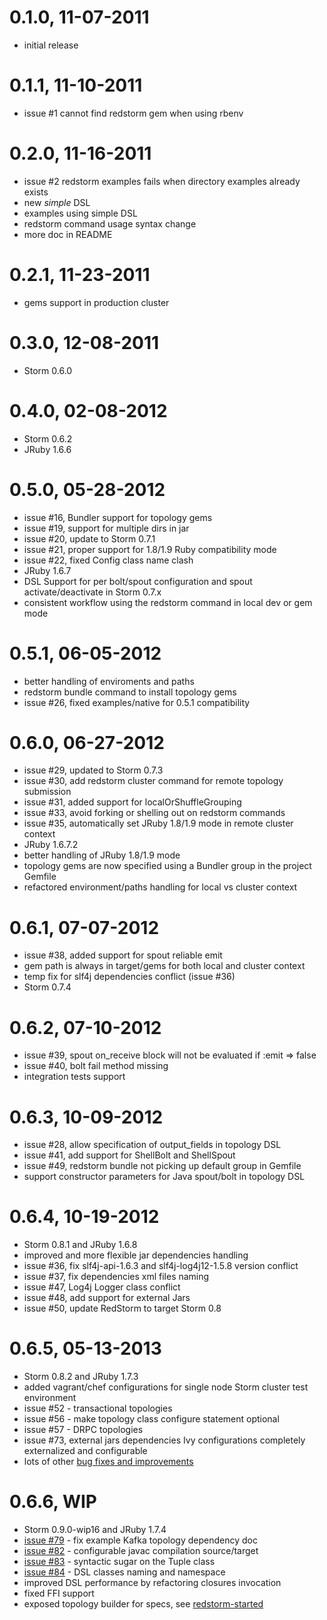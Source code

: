 # 0.1.0, 11-07-2011
- initial release

# 0.1.1, 11-10-2011
- issue #1 cannot find redstorm gem when using rbenv

# 0.2.0, 11-16-2011
- issue #2 redstorm examples fails when directory examples already exists
- new *simple* DSL
- examples using simple DSL
- redstorm command usage syntax change
- more doc in README

# 0.2.1, 11-23-2011
- gems support in production cluster

# 0.3.0, 12-08-2011
- Storm 0.6.0

# 0.4.0, 02-08-2012
- Storm 0.6.2
- JRuby 1.6.6

# 0.5.0, 05-28-2012
- issue #16, Bundler support for topology gems
- issue #19, support for multiple dirs in jar
- issue #20, update to Storm 0.7.1
- issue #21, proper support for 1.8/1.9 Ruby compatibility mode
- issue #22, fixed Config class name clash
- JRuby 1.6.7
- DSL Support for per bolt/spout configuration and spout activate/deactivate in Storm 0.7.x
- consistent workflow using the redstorm command in local dev or gem mode

# 0.5.1, 06-05-2012
- better handling of enviroments and paths
- redstorm bundle command to install topology gems
- issue #26, fixed examples/native for 0.5.1 compatibility

# 0.6.0, 06-27-2012
- issue #29, updated to Storm 0.7.3
- issue #30, add redstorm cluster command for remote topology submission
- issue #31, added support for localOrShuffleGrouping
- issue #33, avoid forking or shelling out on redstorm commands
- issue #35, automatically set JRuby 1.8/1.9 mode in remote cluster context
- JRuby 1.6.7.2
- better handling of JRuby 1.8/1.9 mode
- topology gems are now specified using a Bundler group in the project Gemfile
- refactored environment/paths handling for local vs cluster context

# 0.6.1, 07-07-2012
- issue #38, added support for spout reliable emit
- gem path is always in target/gems for both local and cluster context
- temp fix for slf4j dependencies conflict (issue #36)
- Storm 0.7.4

# 0.6.2, 07-10-2012
- issue #39, spout on_receive block will not be evaluated if :emit => false
- issue #40, bolt fail method missing
- integration tests support

# 0.6.3, 10-09-2012
- issue #28, allow specification of output_fields in topology DSL
- issue #41, add support for ShellBolt and ShellSpout
- issue #49, redstorm bundle not picking up default group in Gemfile
- support constructor parameters for Java spout/bolt in topology DSL

# 0.6.4, 10-19-2012
- Storm 0.8.1 and JRuby 1.6.8
- improved and more flexible jar dependencies handling
- issue #36, fix slf4j-api-1.6.3 and slf4j-log4j12-1.5.8 version conflict
- issue #37, fix dependencies xml files naming
- issue #47, Log4j Logger class conflict
- issue #48, add support for external Jars
- issue #50, update RedStorm to target Storm 0.8

# 0.6.5, 05-13-2013
- Storm 0.8.2 and JRuby 1.7.3
- added vagrant/chef configurations for single node Storm cluster test environment
- issue #52 - transactional topologies
- issue #56 - make topology class configure statement optional
- issue #57 - DRPC topologies
- issue #73, external jars dependencies Ivy configurations completely externalized and configurable
- lots of other [bug fixes and improvements](https://github.com/colinsurprenant/redstorm/issues?milestone=9&page=1&state=closed)

# 0.6.6, WIP
- Storm 0.9.0-wip16 and JRuby 1.7.4
- [issue #79](https://github.com/colinsurprenant/redstorm/issues/79) - fix example Kafka topology dependency doc
- [issue #82](https://github.com/colinsurprenant/redstorm/issues/82) - configurable javac compilation source/target
- [issue #83](https://github.com/colinsurprenant/redstorm/issues/83) - syntactic sugar on the Tuple class
- [issue #84](https://github.com/colinsurprenant/redstorm/issues/84) - DSL classes naming and namespace
- improved DSL performance by refactoring closures invocation
- fixed FFI support
- exposed topology builder for specs, see [redstorm-started](https://github.com/colinsurprenant/redstorm-starter/)
